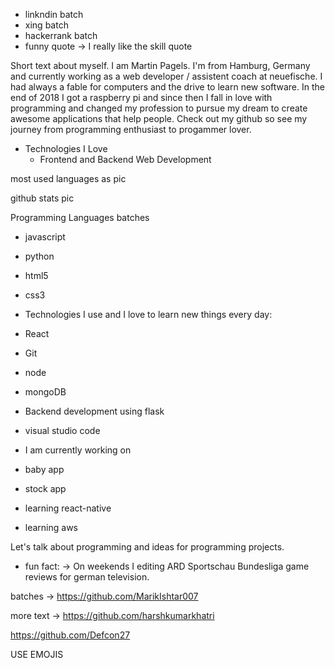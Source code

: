 - linkndin batch
- xing batch 
- hackerrank batch
- funny quote -> I really like the skill quote

Short text about myself.
I am Martin Pagels. I'm from Hamburg, Germany and currently working as a web developer / assistent coach at neuefische.
I had always a fable for computers and the drive to learn new software. In the end of 2018 I got a raspberry pi and since then I fall in love with programming and changed my profession to pursue my dream to create awesome applications that help people.
Check out my github so see my journey from programming enthusiast to progammer lover.

- Technologies I Love
    - Frontend and Backend Web Development


most used languages as pic

github stats pic

Programming Languages batches
- javascript
- python
- html5
- css3


- Technologies I use and I love to learn new things every day:
- React
- Git
- node
- mongoDB
- Backend development using flask 
- visual studio code

- I am currently working on
- baby app
- stock app
- learning react-native
- learning aws

Let's talk about programming and ideas for programming projects. 

- fun fact: -> On weekends I editing ARD Sportschau Bundesliga game reviews for german television. 


batches -> https://github.com/MarikIshtar007

more text -> https://github.com/harshkumarkhatri

https://github.com/Defcon27

USE EMOJIS